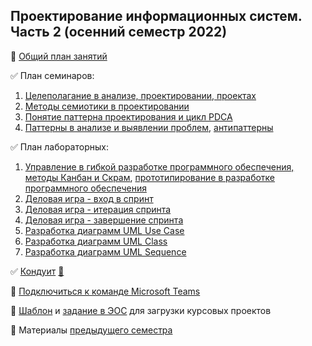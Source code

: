 ## Проектирование информационных систем. Часть 2 (осенний семестр 2022)

👣 [Общий план занятий](https://github.com/stankin/design-part-2/wiki)

✅ План семинаров:
1. [Целеполагание в анализе, проектировании, проектах](https://github.com/stankin/design-part-1/wiki/sem1)
2. [Методы семиотики в проектировании](https://github.com/stankin/design-part-1/wiki/sem2)
3. [Понятие паттерна проектирования и цикл PDCA](https://github.com/stankin/design-part-2/wiki/sem2)
4. [Паттерны в анализе и выявлении проблем](https://github.com/stankin/design-part-2/wiki/sem3), [антипаттерны](https://github.com/stankin/design-part-2/wiki/sem4)

✅ План лабораторных:
1. [Управление в гибкой разработке программного обеспечения, методы Канбан и Скрам](https://github.com/stankin/design-part-1/wiki/sem3), [прототипирование в разработке программного обеспечения](https://github.com/stankin/design-part-1/wiki/sem4)
2. [Деловая игра - вход в спринт](https://github.com/stankin/design-part-1/wiki/lab4)
3. [Деловая игра - итерация спринта](https://github.com/stankin/design-part-1/wiki/lab5)
4. [Деловая игра - завершение спринта](https://github.com/stankin/design-part-1/wiki/lab6)
5. [Разработка диаграмм UML Use Case](https://github.com/stankin/design-part-2/wiki/LR-4)
6. [Разработка диаграмм UML Class](https://github.com/stankin/design-part-2/wiki/LR-5)
7. [Разработка диаграмм UML Sequence](https://github.com/stankin/design-part-2/wiki/LR-6)

✅ [Кондуит](https://docs.google.com/spreadsheets/d/1-n7z_3g8H6gHMee4sron1x_4b9HoBc33suXV991axm8/edit?usp=sharing) [👣](https://docs.google.com/spreadsheets/d/16g3jpRQDN3BdTuhRHKCbeM7tw3x-G1Yr0rigUGDBti4/edit#gid=1451005473)

👣 [Подключиться к команде Microsoft Teams](https://teams.microsoft.com/l/team/19%3a3j5VmVBBVEdSkyKXdt2fHiyVF_J_QbnIbQkjXcEz3501%40thread.tacv2/conversations?groupId=10a5bf25-5865-486b-8bea-2dd74dc66219&tenantId=fc6821dc-cc93-4bf0-bdd7-a278d6dba3ea)

👣 [Шаблон](https://github.com/stankin/design-part-2/wiki/cp-template) и [задание в ЭОС](https://edu.stankin.ru/mod/assign/view.php?id=105070) для загрузки курсовых проектов

👣 Материалы [предыдущего семестра ](https://github.com/stankin/design-part-1)
